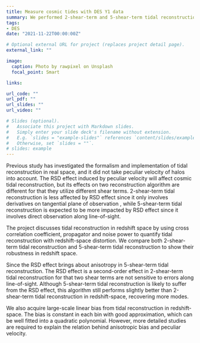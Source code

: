 ```yaml
---
title: Measure cosmic tides with DES Y1 data
summary: We performed 2-shear-term and 5-shear-term tidal reconstruction in red shift space with six independent catalogs produced by N-body simulation and soft mass cut. The cross correlation coefficient, propagator and noise power are used to quantify the results of two tidal reconstruction algorithms in red shift space.
tags:
- DES
date: "2021-11-22T00:00:00Z"

# Optional external URL for project (replaces project detail page).
external_link: ""

image:
  caption: Photo by rawpixel on Unsplash
  focal_point: Smart

links:

url_code: ""
url_pdf: ""
url_slides: ""
url_video: ""

# Slides (optional).
#   Associate this project with Markdown slides.
#   Simply enter your slide deck's filename without extension.
#   E.g. `slides = "example-slides"` references `content/slides/example-slides.md`.
#   Otherwise, set `slides = ""`.
# slides: example
---
```


 Previous study has investigated the formalism and implementation of tidal reconstruction in real space, and it did not take peculiar velocity of halos into account. The RSD effect induced by peculiar velocity will affect cosmic tidal reconstruction, but its effects on two reconstruction algorithm are different for that they utilize different shear terms. 2-shear-term tidal reconstruction is less affected by RSD effect since it only involves derivatives on tangential plane of observation , while 5-shear-term tidal reconstruction is expected to be more impacted by RSD effect since it involves direct observation along line-of-sight.

 The project discusses tidal reconstruction in redshift space by using cross correlation coefficient, propagator and noise power to quantify tidal reconstruction with redshift-space distortion. We compare both 2-shear-term tidal reconstruction and 5-shear-term tidal reconstruction to show their robustness in redshift space.

Since the RSD effect brings about anisotropy in 5-shear-term tidal reconstruction. The RSD effect is a second-order effect in 2-shear-term tidal reconstruction for that two shear terms are not sensitive to errors along line-of-sight. Although 5-shear-term tidal reconstruction is likely to suffer from the RSD effect, this algorithm still performs slightly better than 2-shear-term tidal reconstruction in redshift-space, recovering more modes.

We also acquire large-scale linear bias from tidal reconstruction in redshift-space. The bias is constant in each bin with good approximation, which can be well fitted into a quadratic polynomial. However, more detailed studies are required to explain the relation behind anisotropic bias and peculiar velocity.